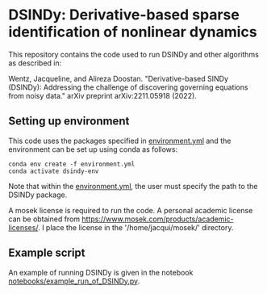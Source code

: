 # DSINDy: Derivative-based sparse identification of nonlinear dynamics

This repository contains the code used to run DSINDy and other algorithms as described in: 

Wentz, Jacqueline, and Alireza Doostan. "Derivative-based SINDy (DSINDy): Addressing the challenge of discovering governing equations from noisy data." arXiv preprint arXiv:2211.05918 (2022).

## Setting up environment

This code uses the packages specified in [environment.yml](environment.yml) and the environment can be set up using conda as follows:

```
conda env create -f environment.yml
conda activate dsindy-env
``` 
Note that within the [environment.yml](environment.yml), the user must specify the path to the DSINDy package.

A mosek license is required to run the code. A personal academic license can be obtained from <https://www.mosek.com/products/academic-licenses/>. I place the license in the '/home/jacqui/mosek/' directory.

## Example script

An example of running DSINDy is given in the notebook [notebooks/example_run_of_DSINDy.py](notebooks/example_run_of_DSINDy.py).